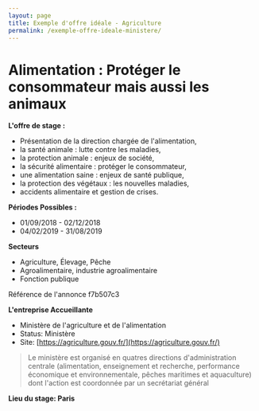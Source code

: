 ```yaml
---
layout: page
title: Exemple d'offre idéale - Agriculture
permalink: /exemple-offre-ideale-ministere/
---
```


# Alimentation : Protéger le consommateur mais aussi les animaux

**L'offre de stage :**

* Présentation de la direction chargée de l'alimentation,
* la santé animale : lutte contre les maladies,
* la protection animale : enjeux de société,
* la sécurité alimentaire : protéger le consommateur,
* une alimentation saine : enjeux de santé publique,
* la protection des végétaux : les nouvelles maladies,
* accidents alimentaire et gestion de crises.

**Périodes Possibles :**

* 01/09/2018 - 02/12/2018
* 04/02/2019 - 31/08/2019

**Secteurs**

* Agriculture, Élevage, Pêche
* Agroalimentaire, industrie agroalimentaire
* Fonction publique

Référence de l'annonce f7b507c3

**L'entreprise Accueillante**

* Ministère de l'agriculture et de l'alimentation
* Status: Ministère
* Site: [https://agriculture.gouv.fr/](https://agriculture.gouv.fr/)

> Le ministère est organisé en quatres directions d'administration centrale (alimentation, enseignement et recherche, performance économique et environnementale, pêches maritimes et aquaculture) dont l'action est coordonnée par un secrétariat général

**Lieu du stage: Paris**

